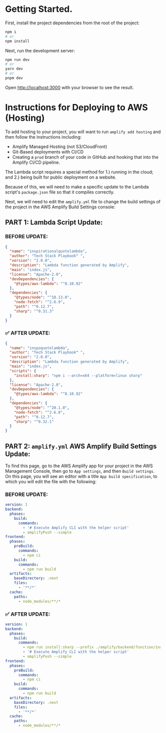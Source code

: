 # Getting Started.

First, install the project dependencies from the root of the project:
```bash
npm i
# or
npm install
```

Next, run the development server:

```bash
npm run dev
# or
yarn dev
# or
pnpm dev
```

Open [http://localhost:3000](http://localhost:3000) with your browser to see the result.


# Instructions for Deploying to AWS (Hosting)
To add hosting to your project, you will want to run `amplify add hosting` and then follow the instructions including:
- Amplify Managed Hosting (not S3/CloudFront)
- Git-Based deployments with CI/CD
- Creating a `prod` branch of your code in GitHub and hooking that into the Amplify CI/CD pipeline.

The Lambda script requires a special method for 1.) running in the cloud; and 2.) being built for public deployment on a website.

Because of this, we will need to make a specific update to the Lambda script's `package.json` file so that it compiles correctly.

Next, we will need to edit the `amplify.yml` file to change the build settings of the project in the AWS Amplify Build Settings console:

## **PART 1:** Lambda Script Update:

### BEFORE UPDATE:
```json
{
  "name": "inspirationalquotelambda",
  "author": "Tech Stack Playbook™️ ",
  "version": "2.0.0",
  "description": "Lambda function generated by Amplify",
  "main": "index.js",
  "license": "Apache-2.0",
  "devDependencies": {
    "@types/aws-lambda": "^8.10.92"
  },
  "dependencies": {
    "@types/node": "^18.13.0",
    "node-fetch": "^2.6.9",
    "path": "^0.12.7",
    "sharp": "^0.31.3"
  }
}

```

### ✅ AFTER UPDATE:
```json
{
  "name": "inspoquotelambda",
  "author": "Tech Stack Playbook™️ ",
  "version": "2.0.0",
  "description": "Lambda function generated by Amplify",
  "main": "index.js",
  "scripts": {
    "install:sharp": "npm i --arch=x64 --platform=linux sharp"
  },
  "license": "Apache-2.0",
  "devDependencies": {
    "@types/aws-lambda": "^8.10.92"
  },
  "dependencies": {
    "@types/node": "^20.1.0",
    "node-fetch": "^2.6.8",
    "path": "^0.12.7",
    "sharp": "^0.32.1"
  }
}
```

## **PART 2:** `amplify.yml` AWS Amplify Build Settings Update:
To find this page, go to the AWS Amplify app for your project in the AWS Management Console, then go to `App settings`, and then `Build settings`. On this page, you will see an editor with a title `App build specification`, to which you will edit the file with the following:

### BEFORE UPDATE:
```yml
version: 1
backend:
  phases:
    build:
      commands:
        - '# Execute Amplify CLI with the helper script'
        - amplifyPush --simple
frontend:
  phases:
    preBuild:
      commands:
        - npm ci
    build:
      commands:
        - npm run build
  artifacts:
    baseDirectory: .next
    files:
      - '**/*'
  cache:
    paths:
      - node_modules/**/*
```

### ✅ AFTER UPDATE:
```yml
version: 1
backend:
  phases:
    build:
      commands:
        - npm run install:sharp --prefix ./amplify/backend/function/inspoquoteLambda/src
        - '# Execute Amplify CLI with the helper script'
        - amplifyPush --simple
frontend:
  phases:
    preBuild:
      commands:
        - npm ci
    build:
      commands:
        - npm run build
  artifacts:
    baseDirectory: .next
    files:
      - '**/*'
  cache:
    paths:
      - node_modules/**/*
```